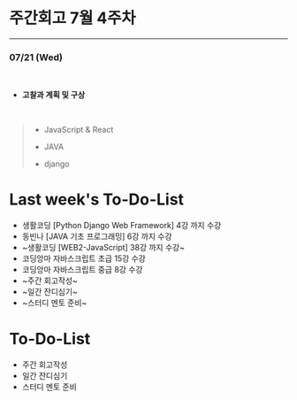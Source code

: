# 주간회고 7월 4주차
---

### 07/21 (Wed)
<br>

+ **고찰과 계획 및 구상** <br>
<br>

>* JavaScript & React
>> 
>
>* JAVA
>> 
>
>
>* django
>> 
>
>  


# Last week's To-Do-List
+ 생활코딩 [Python Django Web Framework] 4강 까지 수강
+ 동빈나 [JAVA 기초 프로그래밍] 6강 까지 수강
+ ~생활코딩 [WEB2-JavaScript] 38강 까지 수강~
+ 코딩앙마 자바스크립트 초급 15강 수강
+ 코딩앙마 자바스크립트 중급 8강 수강
+ ~주간 회고작성~
+ ~일간 잔디심기~
+ ~스터디 멘토 준비~

# To-Do-List
+ 주간 회고작성
+ 일간 잔디심기
+ 스터디 멘토 준비


